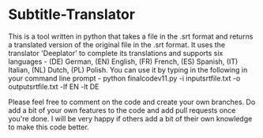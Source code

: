 # Subtitle-Translator

This is a tool written in python that takes a file in the .srt format and returns a translated version of the original file in the .srt format. It uses the translator 'Deeplator' to complete its translations and supports six languages - (DE) German, (EN) English, (FR) French, (ES) Spanish, (IT) Italian, (NL) Dutch, (PL) Polish. You can use it by typing in the following in your command line prompt - python finalcodev11.py -i inputsrtfile.txt -o outputsrtfile.txt -lf EN -lt DE 

Please feel free to comment on the code and create your own branches. Do add a bit of your own features to the code and add pull requests once you're done. I will be very happy if others add a bit of their own knowledge to make this code better.
